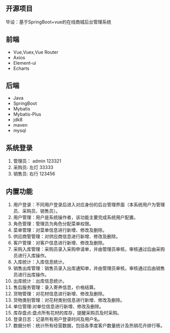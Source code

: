 ## 开源项目
毕设：基于SpringBoot+vue的在线商城后台管理系统

## 前端
* Vue,Vuex,Vue Router
* Axios
* Element-ui
* Echarts

## 后端
* Java
* SpringBoot
* Mybatis
* Mybatis-Plus
* jdk8
* maven
* mysql

## 系统登录
1. 管理员：  admin 123321
2. 采购员:   左灯  33333
3. 销售员:   右行   123456

## 内置功能
1. 用户登录：不同用户登录后进入对应身份的后台管理界面（本系统用户为管理员、采购员、销售员）。
2. 用户管理：用户是系统操作者，该功能主要完成系统用户配置。
3. 角色管理：管理员为角色分配菜单权限。
4. 菜单管理：对菜单信息进行新增、修改及删除。
5. 供应商管管理：对供应商信息进行新增、修改及删除。
6. 客户管理：对客户信息进行新增、修改及删除。
7. 采购入库管理：采购员录入采购申请单，并由管理员审核，审核通过后由采购员进行入库操作。
8. 入库统计：入库信息统计。
9. 销售出库管理：销售员录入出库通知单，并由管理员审核，审核通过后由销售员进行出库操作。
10. 出库统计：出库信息统计。
11. 售后服务管理：录入寄养信息，价格结算。
12. 货物管理：对花材信息进行新增、修改及删除。
13. 货物类别管理：对花材类别信息进行新增、修改及删除。
14. 单位管理:对单位信息进行新增、修改及删除。
15. 库存盘点:盘点所有花材的库存，提醒采购员及时采购。
16. 登录日志：记录所有用户登录时间及用户名。
17. 数据分析：统计所有经营数据，包括各季度客户数量统计及热销花卉排行等。

